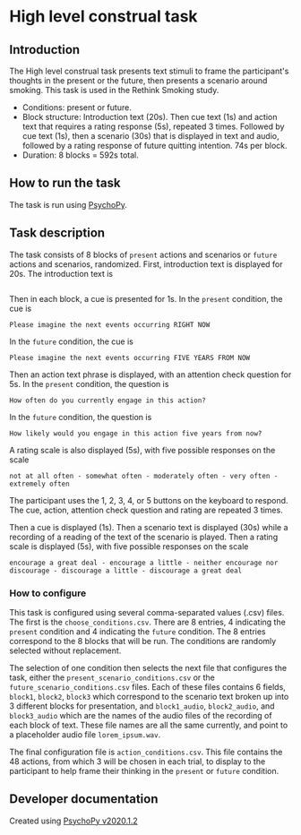 # High level construal task

## Introduction

The High level construal task presents text stimuli to frame the participant's
thoughts in the present or the future, then presents a scenario around smoking.
This task is used in the Rethink Smoking study.

- Conditions: present or future.
- Block structure: Introduction text (20s). Then cue text (1s) and action text that requires a rating response (5s), repeated 3 times. Followed by cue text (1s), then a scenario (30s) that is displayed in text and audio, followed by a rating response of future quitting intention. 74s per block.
- Duration: 8 blocks = 592s total.

## How to run the task

The task is run using [PsychoPy](https://www.psychopy.org/).

## Task description

The task consists of 8 blocks of `present` actions and scenarios or `future` actions and scenarios, randomized.
First, introduction text is displayed for 20s. The introduction text is
```
```
Then in each block, a cue is presented for 1s. In the `present` condition, the cue is
```
Please imagine the next events occurring RIGHT NOW
```
In the `future` condition, the cue is
```
Please imagine the next events occurring FIVE YEARS FROM NOW
```
Then an action text phrase is displayed, with an attention check question for 5s.
In the `present` condition, the question is
```
How often do you currently engage in this action?
```
In the `future` condition, the question is
```
How likely would you engage in this action five years from now?
```
A rating scale is also displayed (5s), with five possible responses on the scale
```
not at all often - somewhat often - moderately often - very often - extremely often
```
The participant uses the 1, 2, 3, 4, or 5 buttons on the keyboard to respond.
The cue, action, attention check question and rating are repeated 3 times.

Then a cue is displayed (1s). Then a scenario text is displayed (30s) while a recording of a reading of the text of the scenario is played. Then a rating scale is displayed (5s), with five possible responses on the scale
```
encourage a great deal - encourage a little - neither encourage nor discourage - discourage a little - discourage a great deal
```

### How to configure
This task is configured using several comma-separated values (.csv) files.
The first is the `choose_conditions.csv`. There are 8 entries, 4 indicating the
`present` condition and 4 indicating the `future` condition.
The 8 entries correspond to the 8 blocks that will be run.
The conditions are randomly selected without replacement.

The selection of one condition then selects the next file that configures the task,
either the `present_scenario_conditions.csv` or the `future_scenario_conditions.csv` files.
Each of these files contains 6 fields, `block1`, `block2`, `block3` which correspond
to the scenario text broken up into 3 different blocks for presentation, and `block1_audio`,
`block2_audio`, and `block3_audio` which are the names of the audio files of the recording
of each block of text. These file names are all the same currently, and point to a placeholder
audio file `lorem_ipsum.wav`.

The final configuration file is `action_conditions.csv`.
This file contains the 48 actions, from which 3 will be chosen in each trial,
to display to the participant to help frame their thinking in the `present` or `future` condition.

## Developer documentation
Created using [PsychoPy v2020.1.2](https://www.psychopy.org/)
